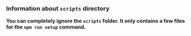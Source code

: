 ### Information about `scripts` directory

**You can completely ignore the `scripts` folder. It only contains a few files for the `npm run setup` command.**
